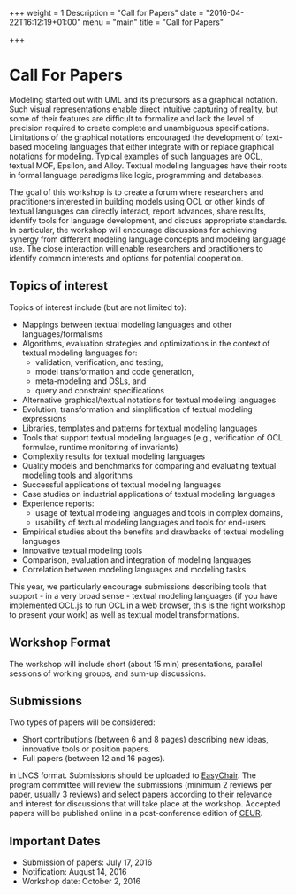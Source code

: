 +++
weight = 1
Description = "Call for Papers"
date = "2016-04-22T16:12:19+01:00"
menu = "main"
title = "Call for Papers"


+++

# Call For Papers

Modeling started out with UML and its precursors as a graphical
notation. Such visual representations enable direct intuitive
capturing of reality, but some of their features are difficult to
formalize and lack the level of precision required to create complete
and unambiguous specifications. Limitations of the graphical notations
encouraged the development of text-based modeling languages that
either integrate with or replace graphical notations for
modeling. Typical examples of such languages are OCL, textual MOF,
Epsilon, and Alloy. Textual modeling languages have their roots in
formal language paradigms like logic, programming and databases.

The goal of this workshop is to create a forum where researchers and
practitioners interested in building models using OCL or other kinds
of textual languages can directly interact, report advances, share
results, identify tools for language development, and discuss
appropriate standards. In particular, the workshop will encourage
discussions for achieving synergy from different modeling language
concepts and modeling language use. The close interaction will enable
researchers and practitioners to identify common interests and options
for potential cooperation.

## Topics of interest

Topics of interest include (but are not limited to):

- Mappings between textual modeling languages and other languages/formalisms
- Algorithms, evaluation strategies and optimizations in the context
  of textual modeling languages for:
  - validation, verification, and testing,
  - model transformation and code generation,
  - meta-modeling and DSLs, and
  - query and constraint specifications
- Alternative graphical/textual notations for textual modeling languages
- Evolution, transformation and simplification of textual modeling
  expressions
- Libraries, templates and patterns for textual modeling languages
- Tools that support textual modeling languages (e.g., verification of
  OCL formulae, runtime monitoring of invariants)
- Complexity results for textual modeling languages
- Quality models and benchmarks for comparing and evaluating
  textual modeling tools and algorithms
- Successful applications of textual modeling languages
- Case studies on industrial applications of textual modeling languages
- Experience reports:
  - usage of textual modeling languages and tools in complex domains,
  - usability of textual modeling languages and tools for end-users
- Empirical studies about the benefits and drawbacks of textual modeling
  languages
- Innovative textual modeling tools
- Comparison, evaluation and integration of modeling languages
- Correlation between modeling languages and modeling tasks

This year, we particularly encourage submissions describing tools that
support - in a very broad sense - textual modeling languages (if you
have implemented OCL.js to run OCL in a web browser, this is the right
workshop to present your work) as well as textual model
transformations.

## Workshop Format

The workshop will include short (about 15 min) presentations, parallel
sessions of working groups, and sum-up discussions.

## Submissions

Two types of papers will be considered:

* Short contributions (between 6 and 8 pages) describing new ideas, innovative tools
or position papers.
* Full papers (between 12 and 16 pages).

in LNCS format. Submissions should be uploaded to [EasyChair](https://easychair.org/conferences/?conf=ocl16).
The program committee will review the submissions (minimum 2 reviews per
paper, usually 3 reviews) and select papers according to their
relevance and interest for discussions that will take place at the
workshop. Accepted papers will be published online in a
post-conference edition of [CEUR](http://www.ceur-ws.org).

## Important Dates

- Submission of papers:      July 17, 2016
- Notification:            August 14, 2016
- Workshop date:         October 2, 2016
